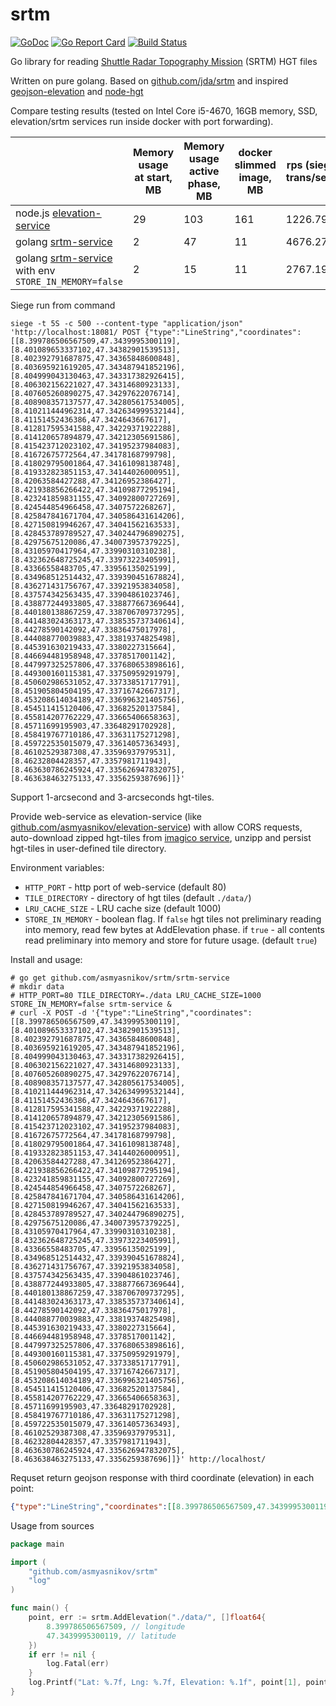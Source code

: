 # srtm

[![GoDoc](https://godoc.org/github.com/asmyasnikov/srtm?status.svg)](https://godoc.org/github.com/asmyasnikov/srtm)
[![Go Report Card](https://goreportcard.com/badge/github.com/asmyasnikov/srtm)](https://goreportcard.com/report/github.com/asmyasnikov/srtm)
[![Build Status](https://travis-ci.org/asmyasnikov/srtm.svg)](https://travis-ci.org/asmyasnikov/srtm)

Go library for reading [Shuttle Radar Topography Mission](https://en.wikipedia.org/wiki/Shuttle_Radar_Topography_Mission) (SRTM) HGT files

Written on pure golang. Based on [github.com/jda/srtm](https://github.com/jda/srtm) and inspired [geojson-elevation](https://github.com/perliedman/geojson-elevation) and [node-hgt](https://github.com/perliedman/node-hgt)

Compare testing results (tested on Intel Core i5-4670, 16GB memory, SSD, elevation/srtm services run inside docker with port forwarding). 

|                                                      | Memory usage at start, MB | Memory usage active phase, MB | docker slimmed image, MB | rps (siege trans/sec) |
|------------------------------------------------------|---------------------------|-------------------------------|--------------------------|-----------------------|
| node.js [elevation-service](https://github.com/asmyasnikov/elevation-service)                            | 29                        | 103                           | 161                      | 1226.79               |
| golang [srtm-service](github.com/asmyasnikov/srtm/srtm-service/) | 2                         | 47                            | 11                       | 4676.27               |
| golang [srtm-service](github.com/asmyasnikov/srtm/srtm-service/) with env `STORE_IN_MEMORY=false` | 2                         | 15                            | 11                       | 2767.19               |

Siege run from command
```
siege -t 5S -c 500 --content-type "application/json" 'http://localhost:18081/ POST {"type":"LineString","coordinates":[[8.399786506567509,47.3439995300119],[8.401089653337102,47.34382901539513],[8.402392791687875,47.34365848600848],[8.403695921619205,47.343487941852196],[8.404999043130463,47.343317382926415],[8.406302156221027,47.34314680923133],[8.407605260890275,47.34297622076714],[8.408908357137577,47.342805617534005],[8.410211444962314,47.342634999532144],[8.41151452436386,47.3424643667617],[8.412817595341588,47.34229371922288],[8.414120657894879,47.34212305691586],[8.415423712023102,47.34195237984083],[8.41672675772564,47.34178168799798],[8.418029795001864,47.34161098138748],[8.419332823851153,47.34144026000951],[8.42063584427288,47.34126952386427],[8.421938856266422,47.34109877295194],[8.423241859831155,47.34092800727269],[8.424544854966458,47.3407572268267],[8.425847841671704,47.340586431614206],[8.427150819946267,47.34041562163533],[8.428453789789527,47.340244796890275],[8.42975675120086,47.340073957379225],[8.43105970417964,47.33990310310238],[8.432362648725245,47.33973223405991],[8.43366558483705,47.33956135025199],[8.434968512514432,47.339390451678824],[8.436271431756767,47.33921953834058],[8.437574342563435,47.33904861023746],[8.438877244933805,47.338877667369644],[8.440180138867259,47.338706709737295],[8.441483024363173,47.338535737340614],[8.44278590142092,47.33836475017978],[8.444088770039883,47.33819374825498],[8.445391630219433,47.3380227315664],[8.446694481958948,47.3378517001142],[8.447997325257806,47.337680653898616],[8.449300160115381,47.33750959291979],[8.450602986531052,47.33733851717791],[8.451905804504195,47.33716742667317],[8.453208614034189,47.336996321405756],[8.454511415120406,47.33682520137584],[8.455814207762229,47.33665406658363],[8.45711699195903,47.33648291702928],[8.458419767710186,47.33631175271298],[8.459722535015079,47.33614057363493],[8.46102529387308,47.33596937979531],[8.46232804428357,47.3357981711943],[8.463630786245924,47.335626947832075],[8.463638463275133,47.3356259387696]]}'
```

Support 1-arcsecond and 3-arcseconds hgt-tiles.

Provide web-service as elevation-service (like [github.com/asmyasnikov/elevation-service](https://github.com/asmyasnikov/elevation-service)) with allow CORS requests, auto-download zipped hgt-tiles from [imagico service](http://www.imagico.de/), unzipp and persist hgt-tiles in user-defined tile directory.


Environment variables:
 - `HTTP_PORT` - http port of web-service (default 80)
 - `TILE_DIRECTORY` - directory of hgt tiles (default `./data/`)
 - `LRU_CACHE_SIZE` - LRU cache size (default 1000)
 - `STORE_IN_MEMORY` - boolean flag. If `false` hgt tiles not preliminary reading into memory, read few bytes at AddElevation phase. if `true` - all contents read preliminary into memory and store for future usage. (default `true`)

Install and usage:
```
# go get github.com/asmyasnikov/srtm/srtm-service
# mkdir data
# HTTP_PORT=80 TILE_DIRECTORY=./data LRU_CACHE_SIZE=1000 STORE_IN_MEMORY=false srtm-service &
# curl -X POST -d '{"type":"LineString","coordinates":[[8.399786506567509,47.3439995300119],[8.401089653337102,47.34382901539513],[8.402392791687875,47.34365848600848],[8.403695921619205,47.343487941852196],[8.404999043130463,47.343317382926415],[8.406302156221027,47.34314680923133],[8.407605260890275,47.34297622076714],[8.408908357137577,47.342805617534005],[8.410211444962314,47.342634999532144],[8.41151452436386,47.3424643667617],[8.412817595341588,47.34229371922288],[8.414120657894879,47.34212305691586],[8.415423712023102,47.34195237984083],[8.41672675772564,47.34178168799798],[8.418029795001864,47.34161098138748],[8.419332823851153,47.34144026000951],[8.42063584427288,47.34126952386427],[8.421938856266422,47.34109877295194],[8.423241859831155,47.34092800727269],[8.424544854966458,47.3407572268267],[8.425847841671704,47.340586431614206],[8.427150819946267,47.34041562163533],[8.428453789789527,47.340244796890275],[8.42975675120086,47.340073957379225],[8.43105970417964,47.33990310310238],[8.432362648725245,47.33973223405991],[8.43366558483705,47.33956135025199],[8.434968512514432,47.339390451678824],[8.436271431756767,47.33921953834058],[8.437574342563435,47.33904861023746],[8.438877244933805,47.338877667369644],[8.440180138867259,47.338706709737295],[8.441483024363173,47.338535737340614],[8.44278590142092,47.33836475017978],[8.444088770039883,47.33819374825498],[8.445391630219433,47.3380227315664],[8.446694481958948,47.3378517001142],[8.447997325257806,47.337680653898616],[8.449300160115381,47.33750959291979],[8.450602986531052,47.33733851717791],[8.451905804504195,47.33716742667317],[8.453208614034189,47.336996321405756],[8.454511415120406,47.33682520137584],[8.455814207762229,47.33665406658363],[8.45711699195903,47.33648291702928],[8.458419767710186,47.33631175271298],[8.459722535015079,47.33614057363493],[8.46102529387308,47.33596937979531],[8.46232804428357,47.3357981711943],[8.463630786245924,47.335626947832075],[8.463638463275133,47.3356259387696]]}' http://localhost/ 
```
Requset return geojson response with third coordinate (elevation) in each point:
```json
{"type":"LineString","coordinates":[[8.399786506567509,47.3439995300119,630.833146255931],[8.401089653337102,47.34382901539513,631.1311413898052],[8.402392791687875,47.34365848600848,627.2093291109096],[8.403695921619205,47.343487941852196,618.6073505976871],[8.404999043130463,47.343317382926415,607.8155065555864],[8.406302156221027,47.34314680923133,592.85297273949],[8.407605260890275,47.34297622076714,586.8342281017506],[8.408908357137577,47.342805617534005,584.8388532151023],[8.410211444962314,47.342634999532144,584.5515300526016],[8.41151452436386,47.3424643667617,588.9304513141012],[8.412817595341588,47.34229371922288,591.2375981452501],[8.414120657894879,47.34212305691586,591.4417363870025],[8.415423712023102,47.34195237984083,574.745089862652],[8.41672675772564,47.34178168799798,561.1824938129538],[8.418029795001864,47.34161098138748,589.7004457467012],[8.419332823851153,47.34144026000951,609.2399016173551],[8.42063584427288,47.34126952386427,612.9586671574217],[8.421938856266422,47.34109877295194,602.9499045025316],[8.423241859831155,47.34092800727269,595.8188245240952],[8.424544854966458,47.3407572268267,602.316197596573],[8.425847841671704,47.340586431614206,607.6214264931714],[8.427150819946267,47.34041562163533,591.2713476941213],[8.428453789789527,47.340244796890275,585.459610043686],[8.42975675120086,47.340073957379225,582.7094835022643],[8.43105970417964,47.33990310310238,572.850030606854],[8.432362648725245,47.33973223405991,559.7566129760144],[8.43366558483705,47.33956135025199,548.9537315824814],[8.434968512514432,47.339390451678824,541.1714336414659],[8.436271431756767,47.33921953834058,536.5196463999931],[8.437574342563435,47.33904861023746,533.2833354300903],[8.438877244933805,47.338877667369644,536.2780068125097],[8.440180138867259,47.338706709737295,544.0218545442497],[8.441483024363173,47.338535737340614,553.0026456995458],[8.44278590142092,47.33836475017978,562.563505115433],[8.444088770039883,47.33819374825498,573.8908859235255],[8.445391630219433,47.3380227315664,587.1385537056937],[8.446694481958948,47.3378517001142,589.8809166543787],[8.447997325257806,47.337680653898616,591.991887877906],[8.449300160115381,47.33750959291979,598.3422610065583],[8.450602986531052,47.33733851717791,618.3481418074465],[8.451905804504195,47.33716742667317,631.0063391815225],[8.453208614034189,47.336996321405756,629.063756319398],[8.454511415120406,47.33682520137584,622.2752814297355],[8.455814207762229,47.33665406658363,614.3123968654625],[8.45711699195903,47.33648291702928,582.1021102875286],[8.458419767710186,47.33631175271298,546.5127095572064],[8.459722535015079,47.33614057363493,529.5937443126201],[8.46102529387308,47.33596937979531,526.0294904980549],[8.46232804428357,47.3357981711943,525.3704991525899],[8.463630786245924,47.335626947832075,523.731458059482],[8.463638463275133,47.3356259387696,523.7249705691114]]}
``` 

Usage from sources
```go
package main

import (
	"github.com/asmyasnikov/srtm"
	"log"
)

func main() {
    point, err := srtm.AddElevation("./data/", []float64{
        8.399786506567509, // longitude
        47.3439995300119, // latitude
    })
    if err != nil {
        log.Fatal(err)
    }
    log.Printf("Lat: %.7f, Lng: %.7f, Elevation: %.1f", point[1], point[0], point[2])
}
```

